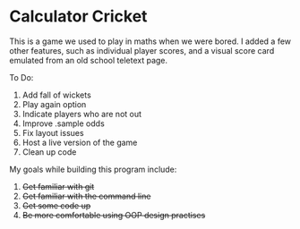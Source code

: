 # Calculator Cricket

This is a game we used to play in maths when we were bored. I added a few other features, such as individual player scores, and a visual score card emulated from an old school teletext page.

To Do:
1. Add fall of wickets
2. Play again option
3. Indicate players who are not out
4. Improve .sample odds
5. Fix layout issues
6. Host a live version of the game
7. Clean up code

My goals while building this program include:
1. <del>Get familiar with git</del>
2. <del>Get familiar with the command line</del>
3. <del>Get some code up</del>
4. <del>Be more comfortable using OOP design practises</del>
